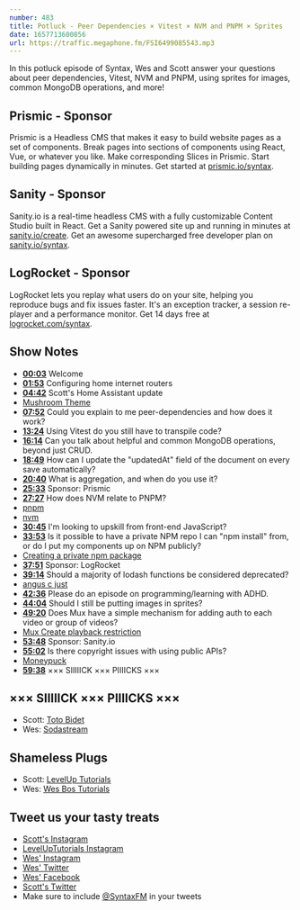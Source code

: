 ```yaml
---
number: 483
title: Potluck - Peer Dependencies × Vitest × NVM and PNPM × Sprites
date: 1657713600856
url: https://traffic.megaphone.fm/FSI6499085543.mp3
---
```


In this potluck episode of Syntax, Wes and Scott answer your questions about peer dependencies, Vitest, NVM and PNPM, using sprites for images, common MongoDB operations, and more!

## Prismic - Sponsor

Prismic is a Headless CMS that makes it easy to build website pages as a set of components. Break pages into sections of components using React, Vue, or whatever you like. Make corresponding Slices in Prismic. Start building pages dynamically in minutes. Get started at [prismic.io/syntax](https://prismic.io/syntax).

## Sanity - Sponsor

Sanity.io is a real-time headless CMS with a fully customizable Content Studio built in React. Get a Sanity powered site up and running in minutes at [sanity.io/create](https://www.sanity.io/create). Get an awesome supercharged free developer plan on [sanity.io/syntax](https://www.sanity.io/syntax).

## LogRocket - Sponsor

LogRocket lets you replay what users do on your site, helping you reproduce bugs and fix issues faster. It's an exception tracker, a session re-player and a performance monitor. Get 14 days free at [logrocket.com/syntax](https://logrocket.com/syntax).

## Show Notes

* **[00:03](#t=00:03)** Welcome
* **[01:53](#t=01:53)** Configuring home internet routers
* **[04:42](#t=04:42)** Scott's Home Assistant update
* [Mushroom Theme](https://community.home-assistant.io/t/mushroom-cards-build-a-beautiful-dashboard-easily/388590)
* **[07:52](#t=07:52)** Could you explain to me peer-dependencies and how does it work?
* **[13:24](#t=13:24)** Using Vitest do you still have to transpile code?
* **[16:14](#t=16:14)** Can you talk about helpful and common MongoDB operations, beyond just CRUD.
* **[18:49](#t=18:49)** How can I update the "updatedAt" field of the document on every save automatically?
* **[20:40](#t=20:40)** What is aggregation, and when do you use it?
* **[25:33](#t=25:33)** Sponsor: Prismic
* **[27:27](#t=27:27)** How does NVM relate to PNPM?
* [pnpm](https://pnpm.io)
* [nvm](https://github.com/nvm-sh/nvm#intro)
* **[30:45](#t=30:45)** I'm looking to upskill from front-end JavaScript?
* **[33:53](#t=33:53)** Is it possible to have a private NPM repo I can "npm install" from, or do I put my components up on NPM publicly?
* [Creating a private npm package](https://docs.npmjs.com/creating-and-publishing-private-packages)
* **[37:51](#t=37:51)** Sponsor: LogRocket
* **[39:14](#t=39:14)** Should a majority of lodash functions be considered deprecated?
* [angus c just](https://github.com/angus-c/just)
* **[42:36](#t=42:36)** Please do an episode on programming/learning with ADHD.
* **[44:04](#t=44:04)** Should I still be putting images in sprites?
* **[49:20](#t=49:20)** Does Mux have a simple mechanism for adding auth to each video or group of videos?
* [Mux Create playback restriction](https://docs.mux.com/api-reference/video#operation/create-playback-restriction)
* **[53:48](#t=53:48)** Sponsor: Sanity.io
* **[55:02](#t=55:02)** Is there copyright issues with using public APIs?
* [Moneypuck](https://moneypuck.com)
* **[59:38](#t=59:38)** ××× SIIIIICK ××× PIIIICKS ×××

## ××× SIIIIICK ××× PIIIICKS ×××

* Scott: [Toto Bidet](https://amzn.to/3utuIqz)
* Wes: [Sodastream](https://sodastream.ca/)

## Shameless Plugs

* Scott: [LevelUp Tutorials](https://leveluptutorials.com/tutorials/keystone-js/introduction)
* Wes: [Wes Bos Tutorials](https://wesbos.com/courses)

## Tweet us your tasty treats

* [Scott's Instagram](https://www.instagram.com/stolinski/)
* [LevelUpTutorials Instagram](https://www.instagram.com/LevelUpTutorials/)
* [Wes' Instagram](https://www.instagram.com/wesbos/)
* [Wes' Twitter](https://twitter.com/wesbos)
* [Wes' Facebook](https://www.facebook.com/wesbos.developer)
* [Scott's Twitter](https://twitter.com/stolinski)
* Make sure to include [@SyntaxFM](https://twitter.com/SyntaxFM) in your tweets
